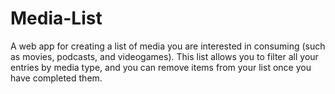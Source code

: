 # Media-List
A web app for creating a list of media you are interested in consuming (such as movies, podcasts, and videogames).
This list allows you to filter all your entries by media type, and you can remove items from your list once you have completed them.
